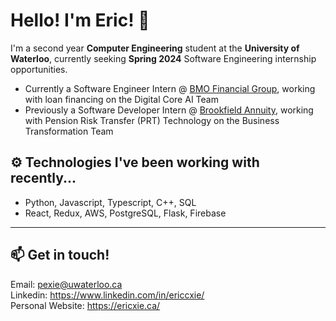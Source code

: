 # Hello! I'm Eric! 👋

I'm a second year **Computer Engineering** student at the **University of Waterloo**, currently seeking **Spring 2024** Software Engineering internship opportunities.

- Currently a Software Engineer Intern @ [BMO Financial Group](https://www.bmo.com/), working with loan financing on the Digital Core AI Team
- Previously a Software Developer Intern @ [Brookfield Annuity](https://www.brookfieldannuity.com/), working with Pension Risk Transfer (PRT) Technology on the Business Transformation Team

## ⚙️ Technologies I've been working with recently...

- Python, Javascript, Typescript, C++, SQL
- React, Redux, AWS, PostgreSQL, Flask, Firebase

---

## 📫 Get in touch!

Email: pexie@uwaterloo.ca \
Linkedin: https://www.linkedin.com/in/ericcxie/ \
Personal Website: https://ericxie.ca/
